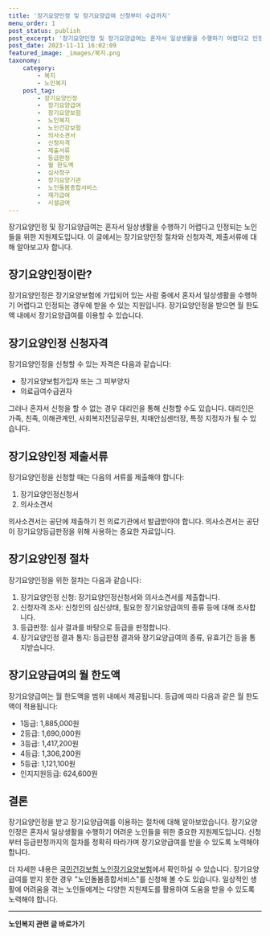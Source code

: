 ```yaml
---
title: '장기요양인정 및 장기요양급여 신청부터 수급까지'
menu_order: 1
post_status: publish
post_excerpt: '장기요양인정 및 장기요양급여는 혼자서 일상생활을 수행하기 어렵다고 인정되는 노인들을 위한 지원제도입니다. 이 글에서는 장기요양인정 절차와 신청자격, 제출서류에 대해 알아보고자 합니다.'
post_date: 2023-11-11 16:02:09
featured_image: _images/복지.png
taxonomy:
    category:
        - 복지
        - 노인복지
    post_tag:
        - 장기요양인정
        -  장기요양급여
        -  장기요양보험
        -  노인복지
        -  노인건강보험
        -  의사소견서
        -  신청자격
        -  제출서류
        -  등급판정
        -  월 한도액
        -  심사청구
        -  장기요양기관
        -  노인돌봄종합서비스
        -  재가급여
        -  시설급여
---
```



장기요양인정 및 장기요양급여는 혼자서 일상생활을 수행하기 어렵다고 인정되는 노인들을 위한 지원제도입니다. 이 글에서는 장기요양인정 절차와 신청자격, 제출서류에 대해 알아보고자 합니다.

## 장기요양인정이란?

장기요양인정은 장기요양보험에 가입되어 있는 사람 중에서 혼자서 일상생활을 수행하기 어렵다고 인정되는 경우에 받을 수 있는 지원입니다. 장기요양인정을 받으면 월 한도액 내에서 장기요양급여를 이용할 수 있습니다.

## 장기요양인정 신청자격

장기요양인정을 신청할 수 있는 자격은 다음과 같습니다:
- 장기요양보험가입자 또는 그 피부양자
- 의료급여수급권자

그러나 혼자서 신청을 할 수 없는 경우 대리인을 통해 신청할 수도 있습니다. 대리인은 가족, 친족, 이해관계인, 사회복지전담공무원, 치매안심센터장, 특정 지정자가 될 수 있습니다.

## 장기요양인정 제출서류

장기요양인정을 신청할 때는 다음의 서류를 제출해야 합니다:
1. 장기요양인정신청서
2. 의사소견서

의사소견서는 공단에 제출하기 전 의료기관에서 발급받아야 합니다. 의사소견서는 공단이 장기요양등급판정을 위해 사용하는 중요한 자료입니다.

## 장기요양인정 절차

장기요양인정을 위한 절차는 다음과 같습니다:
1. 장기요양인정 신청: 장기요양인정신청서와 의사소견서를 제출합니다.
2. 신청자격 조사: 신청인의 심신상태, 필요한 장기요양급여의 종류 등에 대해 조사합니다.
3. 등급판정: 심사 결과를 바탕으로 등급을 판정합니다.
4. 장기요양인정 결과 통지: 등급판정 결과와 장기요양급여의 종류, 유효기간 등을 통지받습니다.

## 장기요양급여의 월 한도액

장기요양급여는 월 한도액을 범위 내에서 제공됩니다. 등급에 따라 다음과 같은 월 한도액이 적용됩니다:
- 1등급: 1,885,000원
- 2등급: 1,690,000원
- 3등급: 1,417,200원
- 4등급: 1,306,200원
- 5등급: 1,121,100원
- 인지지원등급: 624,600원

## 결론

장기요양인정을 받고 장기요양급여를 이용하는 절차에 대해 알아보았습니다. 장기요양인정은 혼자서 일상생활을 수행하기 어려운 노인들을 위한 중요한 지원제도입니다. 신청부터 등급판정까지의 절차를 정확히 따라가며 장기요양급여를 받을 수 있도록 노력해야 합니다.

더 자세한 내용은 [국민건강보험 노인장기요양보험](www.longtermcare.or.kr)에서 확인하실 수 있습니다. 장기요양급여를 받지 못한 경우 "노인돌봄종합서비스"를 신청해 볼 수도 있습니다. 일상적인 생활에 어려움을 겪는 노인들에게는 다양한 지원제도를 활용하여 도움을 받을 수 있도록 노력해야 합니다.
<!-- wp:separator -->
<hr class="wp-block-separator has-alpha-channel-opacity"/>
<!-- /wp:separator -->

<!-- wp:group {"backgroundColor":"base","layout":{"type":"constrained"}} -->
<div class="wp-block-group has-base-background-color has-background"><!-- wp:paragraph {"align":"center","fontSize":"medium"} -->
<p class="has-text-align-center has-large-font-size"><strong>노인복지 관련 글 바로가기</strong></p>
<!-- /wp:paragraph -->


<!-- wp:latest-posts
{"categories":[{"id":15998,"count":19,"description":"","link":"https://uknowlaw.com/category/%eb%85%b8%ec%9d%b8%eb%b3%b5%ec%a7%80/","name":"노인복지","slug":"노인복지","taxonomy":"category","parent":0,"meta":[],"_links":{"self":[{"href":"https://uknowlaw.com/wp-json/wp/v2/categories/15998"}],"collection":[{"href":"https://uknowlaw.com/wp-json/wp/v2/categories"}],"about":[{"href":"https://uknowlaw.com/wp-json/wp/v2/taxonomies/category"}],"wp:post_type":[{"href":"https://uknowlaw.com/wp-json/wp/v2/posts?categories=15998"}],"curies":[{"name":"wp","href":"https://api.w.org/{rel}","templated":true}]}}],"postsToShow":100,"excerptLength":28,"postLayout":"grid","columns":2,"featuredImageAlign":"left","featuredImageSizeSlug":"large","fontSize":"small"} /--></div>
<!-- /wp:group -->